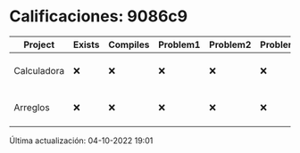 # Calificaciones: 9086c9
|Project|Exists|Compiles|Problem1|Problem2|Problem3|Extra|CommitHash|CommitDate|CheckDate|Comments|DueDate|Grade|
|-|-|-|-|-|-|-|-|-|-|-|-|-|
|Calculadora|❌|❌|❌|❌|❌|❌|NA|NA|04-10-2022 19:01:00|No se encontró el archivo en PracticasCompuI/Calculadora/Calculadora.cpp|28-09-2022 21:00:00|5|
|Arreglos|❌|❌|❌|❌|❌|❌|NA|NA|04-10-2022 19:01:00|No se encontró el archivo en PracticasCompuI/Arreglos/Arreglos.cpp|05-10-2020 21:00:00|5|

Última actualización: 04-10-2022 19:01